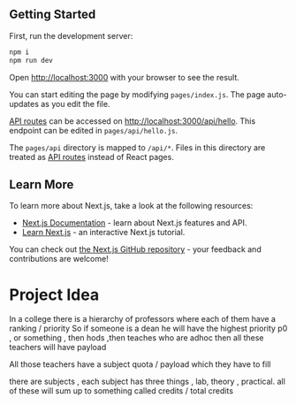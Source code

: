 

## Getting Started

First, run the development server:

```bash
npm i 
npm run dev


```

Open [http://localhost:3000](http://localhost:3000) with your browser to see the result.

You can start editing the page by modifying `pages/index.js`. The page auto-updates as you edit the file.

[API routes](https://nextjs.org/docs/api-routes/introduction) can be accessed on [http://localhost:3000/api/hello](http://localhost:3000/api/hello). This endpoint can be edited in `pages/api/hello.js`.

The `pages/api` directory is mapped to `/api/*`. Files in this directory are treated as [API routes](https://nextjs.org/docs/api-routes/introduction) instead of React pages.

## Learn More

To learn more about Next.js, take a look at the following resources:

- [Next.js Documentation](https://nextjs.org/docs) - learn about Next.js features and API.
- [Learn Next.js](https://nextjs.org/learn) - an interactive Next.js tutorial.

You can check out [the Next.js GitHub repository](https://github.com/vercel/next.js/) - your feedback and contributions are welcome!




# Project Idea 

In a college there is a hierarchy of professors where each of them have a ranking / priority 
So if someone is a dean he will have the highest priority p0 , or something , then hods ,then 
teaches who are adhoc then all these teachers will have payload 

All those teachers have a subject quota / payload which they have to fill 

there are subjects , each subject has three things , lab, theory , practical. all of these will sum 
up to something called credits / total credits 

